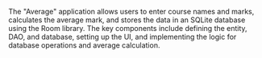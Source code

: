 The "Average" application allows users to enter course names and marks, calculates the average mark, and stores the data in an SQLite database using the Room library.
The key components include defining the entity, DAO, and database, setting up the UI, and implementing the logic for database operations and average calculation.
